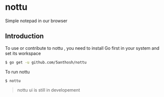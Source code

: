 # nottu

   Simple notepad in our browser
   
## Introduction

 To use or contribute to nottu , you need to install Go first in your system and set its workspace
 ```sh
$ go get -u github.com/5anthosh/nottu
```
 To run nottu
 ```
 $ nottu
 ```
 > nottu ui is still in developement
